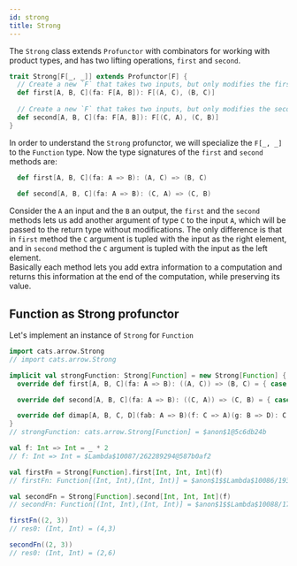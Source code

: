 ```yaml
---
id: strong
title: Strong
---
```


The `Strong` class extends `Profunctor` with combinators for working with product types, and has two lifting operations, `first` and `second`.

```scala
trait Strong[F[_, _]] extends Profunctor[F] {
  // Create a new `F` that takes two inputs, but only modifies the first input
  def first[A, B, C](fa: F[A, B]): F[(A, C), (B, C)]
  
  // Create a new `F` that takes two inputs, but only modifies the second input
  def second[A, B, C](fa: F[A, B]): F[(C, A), (C, B)]
}
```

In order to understand the `Strong` profunctor, we will specialize the `F[_, _]` to the `Function` type. Now the type signatures 
of the `first` and `second` methods are:

```scala
  def first[A, B, C](fa: A => B): (A, C) => (B, C)
  
  def second[A, B, C](fa: A => B): (C, A) => (C, B)
```  

Consider the `A` an input and the `B` an output, the `first` and the `second` methods lets us add another argument of type `C`
to the input `A`, which will be passed to the return type without modifications. The only difference is that in `first` method the `C` argument 
is tupled with the input as the right element, and in `second` method the `C` argument is tupled with the input as the left element.<br/>
Basically each method lets you add extra information to a computation and returns this information at the end of the computation, 
while preserving its value. 

## Function as Strong profunctor

Let's implement an instance of `Strong` for `Function`

```scala
import cats.arrow.Strong
// import cats.arrow.Strong

implicit val strongFunction: Strong[Function] = new Strong[Function] {
  override def first[A, B, C](fa: A => B): ((A, C)) => (B, C) = { case (a, c) => (fa(a), c) }

  override def second[A, B, C](fa: A => B): ((C, A)) => (C, B) = { case (c, a) => (c, fa(a)) }

  override def dimap[A, B, C, D](fab: A => B)(f: C => A)(g: B => D): C => D = g compose fab compose f
}
// strongFunction: cats.arrow.Strong[Function] = $anon$1@5c6db24b

val f: Int => Int = _ * 2
// f: Int => Int = $Lambda$10087/262289294@587b0af2

val firstFn = Strong[Function].first[Int, Int, Int](f)
// firstFn: Function[(Int, Int),(Int, Int)] = $anon$1$$Lambda$10086/1934538552@762ceea9

val secondFn = Strong[Function].second[Int, Int, Int](f)
// secondFn: Function[(Int, Int),(Int, Int)] = $anon$1$$Lambda$10088/1789117242@41df804d

firstFn((2, 3))
// res0: (Int, Int) = (4,3)

secondFn((2, 3))
// res0: (Int, Int) = (2,6)
``` 